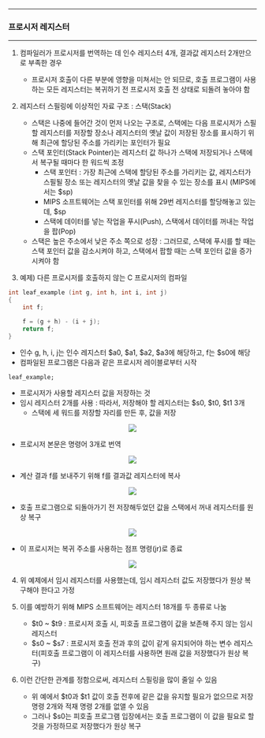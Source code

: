-----
### 프로시저 레지스터
-----
1. 컴파일러가 프로시저를 번역하는 데 인수 레지스터 4개, 결과값 레지스터 2개만으로 부족한 경우
   - 프로시저 호출이 다른 부분에 영향을 미쳐서는 안 되므로, 호출 프로그램이 사용하는 모든 레지스터는 복귀하기 전 프로시저 호출 전 상태로 되돌려 놓아야 함

2. 레지스터 스필링에 이상적인 자료 구조 : 스택(Stack)
   - 스택은 나중에 들어간 것이 먼저 나오는 구조로, 스택에는 다음 프로시저가 스필할 레지스터를 저장할 장소나 레지스터의 옛날 값이 저장된 장소를 표시하기 위해 최근에 할당된 주소를 가리키는 포인터가 필요
   - 스택 포인터(Stack Pointer)는 레지스터 값 하나가 스택에 저장되거나 스택에서 복구될 때마다 한 워드씩 조정
     + 스택 포인터 : 가장 최근에 스택에 할당된 주소를 가리키는 값, 레지스터가 스필될 장소 또는 레지스터의 옛날 값을 찾을 수 있는 장소를 표시 (MIPS에서는 $sp)
     + MIPS 소프트웨어는 스택 포인터를 위해 29번 레지스터를 할당해놓고 있는데, $sp
     + 스택에 데이터를 넣는 작업을 푸시(Push), 스택에서 데이터를 꺼내는 작업을 팝(Pop)
   - 스택은 높은 주소에서 낮은 주소 쪽으로 성장 : 그러므로, 스택에 푸시를 할 때는 스택 포인터 값을 감소시켜야 하고, 스택에서 팝할 때는 스택 포인터 값을 증가시켜야 함

3. 예제) 다른 프로시저를 호출하지 않는 C 프로시저의 컴파일
```c
int leaf_example (int g, int h, int i, int j)
{
    int f;

    f = (g + h) - (i + j);
    return f;
}
```
   - 인수 g, h, i, j는 인수 레지스터 $a0, $a1, $a2, $a3에 해당하고, f는 $s0에 해당
   - 컴파일된 프로그램은 다음과 같은 프로시저 레이블로부터 시작
```
leaf_example;
```
   - 프로시저가 사용할 레지스터 값을 저장하는 것
   - 임시 레지스터 2개를 사용 : 따라서, 저장해야 할 레지스터는 $s0, $t0, $t1 3개
     + 스택에 세 워드를 저장할 자리를 만든 후, 값을 저장
<div align="center">
<img src="https://github.com/user-attachments/assets/f14d281f-a1a7-4e61-9790-0ff72c8389ca">
</div>

   - 프로시저 본문은 명령어 3개로 번역
<div align="center">
<img src="https://github.com/user-attachments/assets/340f7093-3a76-4f49-bccf-02fe47001024">
</div>

   - 계산 결과 f를 보내주기 위해 f를 결과값 레지스터에 복사
<div align="center">
<img src="https://github.com/user-attachments/assets/fc6bbf24-998c-438d-b58e-8341adae0f09">
</div>

   - 호출 프로그램으로 되돌아가기 전 저장해두었던 값을 스택에서 꺼내 레지스터를 원상 복구
<div align="center">
<img src="https://github.com/user-attachments/assets/04d4467e-aa90-475c-9b4f-cbe5da6ffdf5">
</div>

   - 이 프로시저는 복귀 주소를 사용하는 점프 명령(jr)로 종료
<div align="center">
<img src="https://github.com/user-attachments/assets/0660853b-8ecb-46c7-aec5-faf945a87bf5">
</div>

4. 위 예제에서 임시 레지스터를 사용했는데, 임시 레지스터 값도 저장했다가 원상 복구해야 한다고 가정
5. 이를 예방하기 위해 MIPS 소프트웨어는 레지스터 18개를 두 종류로 나눔
   - $t0 ~ $t9 : 프로시저 호출 시, 피호출 프로그램이 값을 보존해 주지 않는 임시 레지스터
   - $s0 ~ $s7 : 프로시저 호출 전과 후의 값이 같게 유지되어야 하는 변수 레지스터(피호출 프로그램이 이 레지스터를 사용하면 원래 값을 저장했다가 원상 복구)

6. 이런 간단한 관계를 정함으로써, 레지스터 스필링을 많이 줄일 수 있음
   - 위 예에서 $t0과 $t1 값이 호출 전후에 같은 값을 유지할 필요가 없으므로 저장 명령 2개와 적재 명령 2개를 없앨 수 있음
   - 그러나 $s0는 피호출 프로그램 입장에서는 호출 프로그램이 이 값을 필요로 할 것을 가정하므로 저장했다가 원상 복구

